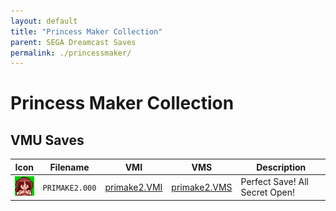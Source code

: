 ```yaml
---
layout: default
title: "Princess Maker Collection"
parent: SEGA Dreamcast Saves
permalink: ./princessmaker/
---
```

# Princess Maker Collection

## VMU Saves

| Icon | Filename | VMI | VMS | Description |
|------|----------|-----|-----|-------------|
| ![Princess Maker Collection](../icons/PRIMAKE2.000.GIF) | `PRIMAKE2.000` | [primake2.VMI](primake2.VMI) | [primake2.VMS](primake2.VMS) | Perfect Save! All Secret Open! |
